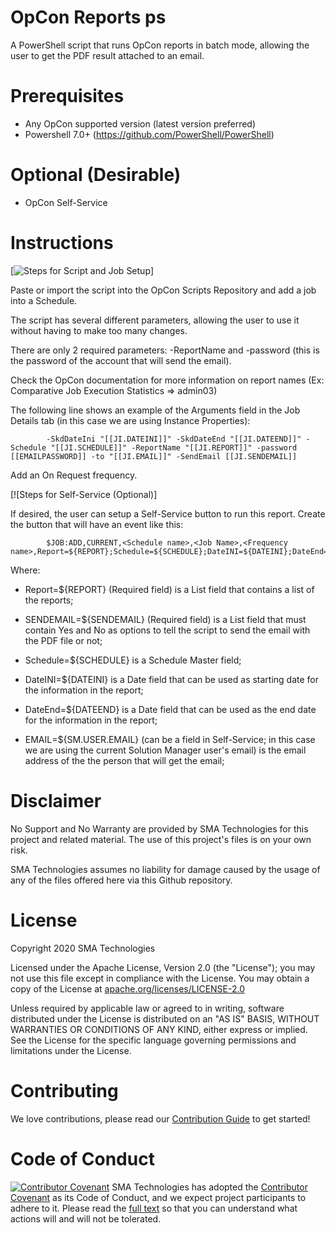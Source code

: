 # OpCon Reports ps
A PowerShell script that runs OpCon reports in batch mode, allowing the user to get the PDF result attached to an email.

# Prerequisites
* Any OpCon supported version (latest version preferred)
* Powershell 7.0+ (https://github.com/PowerShell/PowerShell)

# Optional (Desirable)
* OpCon Self-Service

# Instructions
[![Steps for Script and Job Setup](https://img.shields.io/badge/Contributor%20Covenant-v2.0%20adopted-ff69b4.svg)]

Paste or import the script into the OpCon Scripts Repository and add a job into a Schedule.

The script has several different parameters, allowing the user to use it without having to make too many changes.

There are only 2 required parameters: -ReportName and -password (this is the password of the account that will send the email).

Check the OpCon documentation for more information on report names (Ex: Comparative Job Execution Statistics => admin03)

The following line shows an example of the Arguments field in the Job Details tab (in this case we are using Instance Properties):

```
        -SkdDateIni "[[JI.DATEINI]]" -SkdDateEnd "[[JI.DATEEND]]" -Schedule "[[JI.SCHEDULE]]" -ReportName "[[JI.REPORT]]" -password [[EMAILPASSWORD]] -to "[[JI.EMAIL]]" -SendEmail [[JI.SENDEMAIL]]
```

Add an On Request frequency.

[![Steps for Self-Service (Optional)]

If desired, the user can setup a Self-Service button to run this report.
Create the button that will have an event like this:

```
        $JOB:ADD,CURRENT,<Schedule name>,<Job Name>,<Frequency name>,Report=${REPORT};Schedule=${SCHEDULE};DateINI=${DATEINI};DateEnd=${DATEEND};EMAIL=${SM.USER.EMAIL};SENDEMAIL=${SENDEMAIL}
```
Where:

* Report=${REPORT} (Required field) is a List field that contains a list of the reports;

* SENDEMAIL=${SENDEMAIL} (Required field) is a List field that must contain Yes and No as options to tell the script to send the email with the PDF file or not; 

* Schedule=${SCHEDULE} is a Schedule Master field;

* DateINI=${DATEINI} is a Date field that can be used as starting date for the information in the report;

* DateEnd=${DATEEND} is a Date field that can be used as the end date for the information in the report;

* EMAIL=${SM.USER.EMAIL} (can be a field in Self-Service; in this case we are using the current Solution Manager user's email) is the email address of the the person that will get the email;


# Disclaimer
No Support and No Warranty are provided by SMA Technologies for this project and related material. The use of this project's files is on your own risk.

SMA Technologies assumes no liability for damage caused by the usage of any of the files offered here via this Github repository.

# License
Copyright 2020 SMA Technologies

Licensed under the Apache License, Version 2.0 (the "License");
you may not use this file except in compliance with the License.
You may obtain a copy of the License at [apache.org/licenses/LICENSE-2.0](http://www.apache.org/licenses/LICENSE-2.0)

Unless required by applicable law or agreed to in writing, software
distributed under the License is distributed on an "AS IS" BASIS,
WITHOUT WARRANTIES OR CONDITIONS OF ANY KIND, either express or implied.
See the License for the specific language governing permissions and
limitations under the License.

# Contributing
We love contributions, please read our [Contribution Guide](CONTRIBUTING.md) to get started!

# Code of Conduct
[![Contributor Covenant](https://img.shields.io/badge/Contributor%20Covenant-v2.0%20adopted-ff69b4.svg)](code-of-conduct.md)
SMA Technologies has adopted the [Contributor Covenant](CODE_OF_CONDUCT.md) as its Code of Conduct, and we expect project participants to adhere to it. Please read the [full text](CODE_OF_CONDUCT.md) so that you can understand what actions will and will not be tolerated.